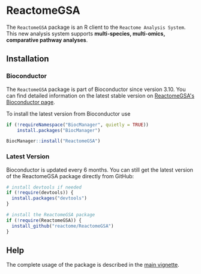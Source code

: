 # ReactomeGSA

The `ReactomeGSA` package is an R client to the `Reactome Analysis System`. This new analysis system supports **multi-species, multi-omics, comparative pathway analyses**.

## Installation

### Bioconductor

The `ReactomeGSA` package is part of Bioconductor since version 3.10. You can find detailed information on the latest stable version on [ReactomeGSA's Bioconductor page](https://doi.org/doi:10.18129/B9.bioc.ReactomeGSA).

To install the latest version from Bioconductor use

```r
if (!requireNamespace("BiocManager", quietly = TRUE))
    install.packages("BiocManager")

BiocManager::install("ReactomeGSA")
```

### Latest Version

Bioconductor is updated every 6 months. You can still get the latest version of the ReactomeGSA package directly from GitHub:

```r
# install devtools if needed
if (!require(devtools)) {
  install.packages("devtools")
}

# install the ReactomeGSA package
if (!require(ReactomeGSA)) {
  install_github("reactome/ReactomeGSA")
}
```

## Help

The complete usage of the package is described in the [main vignette](./vignettes/using-reactomegsa.Rmd).
